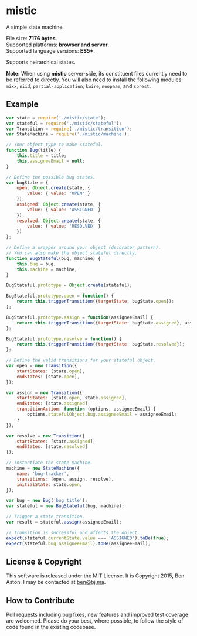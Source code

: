 # mistic

A simple state machine.

File size: **7176 bytes**.<br/>
Supported platforms: **browser and server**.<br/>
Supported language versions: **ES5+**.

Supports heirarchical states.

**Note:** When using **mistic** server-side, its constituent files currently need to be referred to directly. You will also need to install the following modules: `mixx`, `niid`, `partial-application`, `kwire`, `noopaam`, and `sprest`.

## Example

```javascript
var state = require('./mistic/state');
var stateful = require('./mistic/stateful');
var Transition = require('./mistic/transition');
var StateMachine = require('./mistic/machine');

// Your object type to make stateful.
function Bug(title) {
	this.title = title;
	this.assigneeEmail = null;
}

// Define the possible bug states.
var bugState = {
	open: Object.create(state, {
		value: { value: 'OPEN' }
	}),
	assigned: Object.create(state, {
		value: { value: 'ASSIGNED' }
	}),
	resolved: Object.create(state, {
		value: { value: 'RESOLVED' }
	})
};

// Define a wrapper around your object (decorator pattern).
// You can also make the object stateful directly.
function BugStateful(bug, machine) {
    this.bug = bug;
    this.machine = machine;
}

BugStateful.prototype = Object.create(stateful);

BugStateful.prototype.open = function() {
    return this.triggerTransition({targetState: bugState.open});
};

BugStateful.prototype.assign = function(assigneeEmail) {
    return this.triggerTransition({targetState: bugState.assigned}, assigneeEmail);
};

BugStateful.prototype.resolve = function() {
    return this.triggerTransition({targetState: bugState.resolved});
};

// Define the valid transitions for your stateful object.
var open = new Transition({
	startStates: [state.open],
	endStates: [state.open],
});

var assign = new Transition({
	startStates: [state.open, state.assigned],
	endStates: [state.assigned],
	transitionAction: function (options, assigneeEmail) {
		options.statefulObject.bug.assigneeEmail = assigneeEmail;
	}
});

var resolve = new Transition({
	startStates: [state.assigned],
	endStates: [state.resolved]
});

// Instantiate the state machine.
machine = new StateMachine({
    name: 'bug-tracker',
    transitions: [open, assign, resolve],
    initialState: state.open,
});

var bug = new Bug('bug title');
var stateful = new BugStateful(bug, machine);

// Trigger a state transition.
var result = stateful.assign(assigneeEmail);

// Transition is successful and affects the object.
expect(stateful.currentState.value === 'ASSIGNED').toBe(true);
expect(stateful.bug.assigneeEmail).toBe(assigneeEmail);
```

## License & Copyright

This software is released under the MIT License. It is Copyright 2015, Ben Aston. I may be contacted at ben@bj.ma.

## How to Contribute

Pull requests including bug fixes, new features and improved test coverage are welcomed. Please do your best, where possible, to follow the style of code found in the existing codebase.